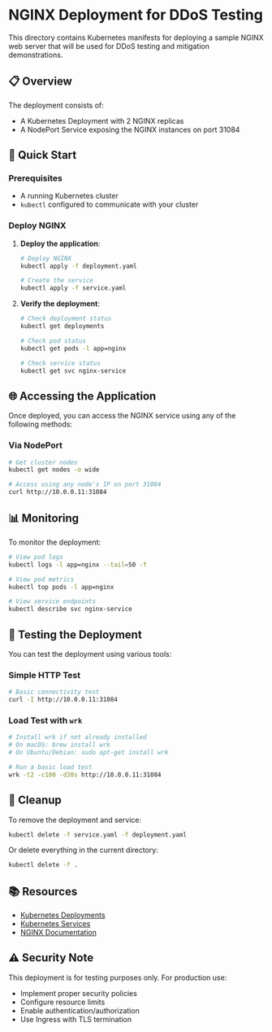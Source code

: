 # NGINX Deployment for DDoS Testing

This directory contains Kubernetes manifests for deploying a sample NGINX web server that will be used for DDoS testing and mitigation demonstrations.

## 📋 Overview

The deployment consists of:
- A Kubernetes Deployment with 2 NGINX replicas
- A NodePort Service exposing the NGINX instances on port 31084

## 🚀 Quick Start

### Prerequisites

- A running Kubernetes cluster
- `kubectl` configured to communicate with your cluster

### Deploy NGINX

1. **Deploy the application**:
   ```bash
   # Deploy NGINX
   kubectl apply -f deployment.yaml
   
   # Create the service
   kubectl apply -f service.yaml
   ```

2. **Verify the deployment**:
   ```bash
   # Check deployment status
   kubectl get deployments
   
   # Check pod status
   kubectl get pods -l app=nginx
   
   # Check service status
   kubectl get svc nginx-service
   ```

## 🌐 Accessing the Application

Once deployed, you can access the NGINX service using any of the following methods:

### Via NodePort
```bash
# Get cluster nodes
kubectl get nodes -o wide

# Access using any node's IP on port 31084
curl http://10.0.0.11:31084
```

## 📊 Monitoring

To monitor the deployment:

```bash
# View pod logs
kubectl logs -l app=nginx --tail=50 -f

# View pod metrics
kubectl top pods -l app=nginx

# View service endpoints
kubectl describe svc nginx-service
```

## 🧪 Testing the Deployment

You can test the deployment using various tools:

### Simple HTTP Test
```bash
# Basic connectivity test
curl -I http://10.0.0.11:31084
```

### Load Test with `wrk`
```bash
# Install wrk if not already installed
# On macOS: brew install wrk
# On Ubuntu/Debian: sudo apt-get install wrk

# Run a basic load test
wrk -t2 -c100 -d30s http://10.0.0.11:31084
```

## 🧹 Cleanup

To remove the deployment and service:

```bash
kubectl delete -f service.yaml -f deployment.yaml
```

Or delete everything in the current directory:

```bash
kubectl delete -f .
```

## 📚 Resources

- [Kubernetes Deployments](https://kubernetes.io/docs/concepts/workloads/controllers/deployment/)
- [Kubernetes Services](https://kubernetes.io/docs/concepts/services-networking/service/)
- [NGINX Documentation](https://docs.nginx.com/)

## ⚠️ Security Note

This deployment is for testing purposes only. For production use:
- Implement proper security policies
- Configure resource limits
- Enable authentication/authorization
- Use Ingress with TLS termination